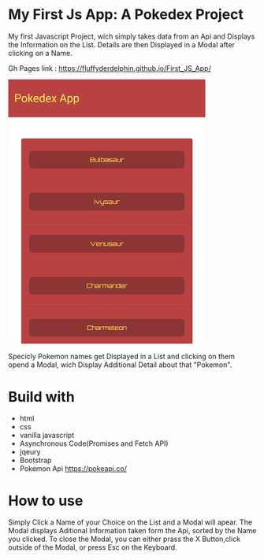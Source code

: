# My First Js App: A Pokedex Project
My first Javascript Project,  wich simply takes data from an Api and Displays the Information on the List.
Details are then Displayed in a Modal after clicking on a Name.

Gh Pages link : https://fluffyderdelphin.github.io/First_JS_App/



<img src="images/page_screenshot.png" alt="Screenshot" width="400"/>



Specicly Pokemon names get Displayed in a List and clicking on them opend a Modal, wich Display Additional Detail about that "Pokemon".

# Build with


- html
- css
 - vanilla javascript
 - Asynchronous Code(Promises and Fetch API)
- jqeury 
- Bootstrap
- Pokemon Api https://pokeapi.co/


  
# How to use

Simply Click a Name of your Choice on the List and a Modal will apear.
The Modal displays Aditional Information taken form the Api, sorted by the Name you clicked.
To close the Modal, you can either prass the X Button,click outside of the Modal, or press Esc on the Keyboard.


